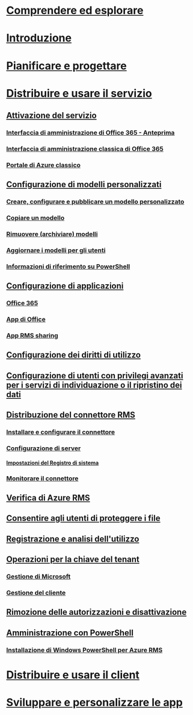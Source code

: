 # [Comprendere ed esplorare](/rights-management/understand-explore/azure-rights-management)
# [Introduzione](/rights-management/get-started/requirements-azure-rms)
# [Pianificare e progettare](/rights-management/plan-design/deployment-roadmap)
# [Distribuire e usare il servizio](activate-service.md)
## [Attivazione del servizio](activate-service.md)
### [Interfaccia di amministrazione di Office 365 - Anteprima](activate-office365-preview.md)
### [Interfaccia di amministrazione classica di Office 365](activate-office365-classic.md)
### [Portale di Azure classico](activate-azure-classic.md)
## [Configurazione di modelli personalizzati](configure-custom-templates.md)
### [Creare, configurare e pubblicare un modello personalizzato](create-template.md) 
### [Copiare un modello](copy-template.md)
### [Rimuovere (archiviare) modelli](remove-template.md) 
### [Aggiornare i modelli per gli utenti](refresh-templates.md)
### [Informazioni di riferimento su PowerShell](configure-templates-with-powershell.md)
## [Configurazione di applicazioni](configure-applications.md)
### [Office 365](configure-office365.md)
### [App di Office](configure-office-apps.md)
### [App RMS sharing](configure-sharing-app.md)
## [Configurazione dei diritti di utilizzo](configure-usage-rights.md)
## [Configurazione di utenti con privilegi avanzati per i servizi di individuazione o il ripristino dei dati](configure-super-users.md)
## [Distribuzione del connettore RMS](deploy-rms-connector.md)
### [Installare e configurare il connettore](install-configure-rms-connector.md)
### [Configurazione di server](configure-servers-rms-connector.md)
#### [Impostazioni del Registro di sistema](rms-connector-registry-settings.md)
### [Monitorare il connettore](monitor-rms-connector.md)
## [Verifica di Azure RMS](verify.md)
## [Consentire agli utenti di proteggere i file](help-users.md)
## [Registrazione e analisi dell'utilizzo](log-analyze-usage.md)
## [Operazioni per la chiave del tenant](operations-tenant-key.md)
### [Gestione di Microsoft](operations-microsoft-managed-tenant-key.md)
### [Gestione del cliente](operations-customer-managed-tenant-key.md)
## [Rimozione delle autorizzazioni e disattivazione](decommission-deactivate.md)
## [Amministrazione con PowerShell](administer-powershell.md)
### [Installazione di Windows PowerShell per Azure RMS](install-powershell.md)
# [Distribuire e usare il client](/rights-management/rms-client/use-client)
# [Sviluppare e personalizzare le app](/rights-management/develop/developers-guide)


<!--HONumber=Jun16_HO2-->


